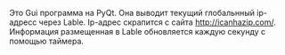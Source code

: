 Это Gui программа на PyQt.
Она выводит текущий глобальнный ip-адресс через Lable.
Ip-адрес скрапится с сайта http://icanhazip.com/.
Информация размещенная в Lable 
обновляется каждую секунду с помощью таймера.


